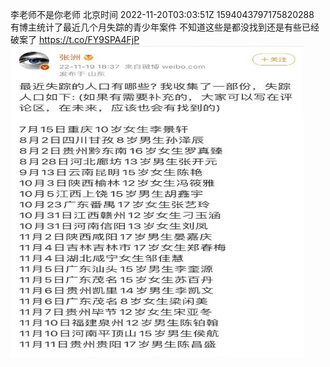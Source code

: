 李老师不是你老师 北京时间 2022-11-20T03:03:51Z 1594043797175820288<br>有博主统计了最近几个月失踪的青少年案件
不知道这些是都没找到还是有些已经破案了 https://t.co/FY9SPA4FjP<br><img src='/temp/image/2022/o-Month-11/1594043797175820288_0.jpg' width='470' height='500'><br><br>